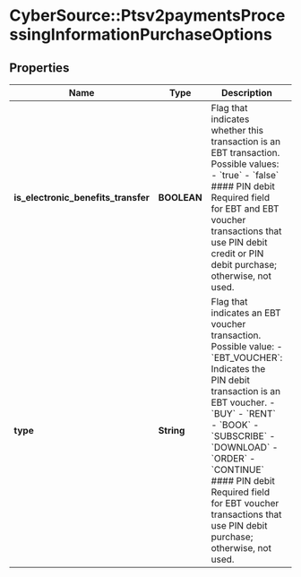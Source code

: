 # CyberSource::Ptsv2paymentsProcessingInformationPurchaseOptions

## Properties
Name | Type | Description | Notes
------------ | ------------- | ------------- | -------------
**is_electronic_benefits_transfer** | **BOOLEAN** | Flag that indicates whether this transaction is an EBT transaction. Possible values: - &#x60;true&#x60; - &#x60;false&#x60;  #### PIN debit Required field for EBT and EBT voucher transactions that use PIN debit credit or PIN debit purchase; otherwise, not used.  | [optional] 
**type** | **String** | Flag that indicates an EBT voucher transaction. Possible value: - &#x60;EBT_VOUCHER&#x60;: Indicates the PIN debit transaction is an EBT voucher. - &#x60;BUY&#x60; - &#x60;RENT&#x60; - &#x60;BOOK&#x60; - &#x60;SUBSCRIBE&#x60; - &#x60;DOWNLOAD&#x60; - &#x60;ORDER&#x60; - &#x60;CONTINUE&#x60;  #### PIN debit Required field for EBT voucher transactions that use PIN debit purchase; otherwise, not used.  | [optional] 


